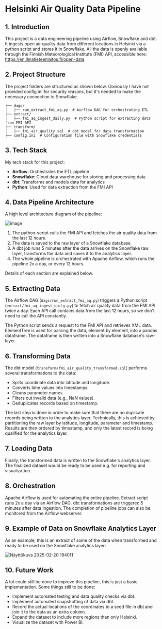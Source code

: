 # Helsinki Air Quality Data Pipeline

## 1. Introduction

This project is a data engineering pipeline using Airflow, Snowflake and dbt. It ingests open air quality data from different locations in Helsinki via a python script and stores it in Snowflake. All the data is openly available through the Finnish Meteorological Institute (FMI) API, accessible here: https://en.ilmatieteenlaitos.fi/open-data

## 2. Project Structure

The project folders are structured as shown below. Obviously I have not provided config.ini for security reasons, but it's needed to make the necessary connection to Snowflake.

```
├── dags/
│   ├── run_extract_fmi_aq.py  # Airflow DAG for orchestrating ETL
├── extract/
│   ├── fmi_aq_ingest_daily.py  # Python script for extracting data from FMI API
├── transform/
│   ├── fmi_air_quality.sql  # dbt model for data transformation
├── config.ini  # Configuration file with Snowflake credentials
```

## 3. Tech Stack

My tech stack for this project:

- **Airflow**: Orchestrates the ETL pipeline
- **Snowflake**: Cloud data warehouse for storing and processing data
- **dbt**: Transforms and models data for analytics
- **Python**: Used for data extraction from the FMI API

## 4. Data Pipeline Architecture

A high level architecture diagram of the pipeline:

![image](https://github.com/user-attachments/assets/e32a1a31-2ff9-4655-bf96-f48624881bba)

1. The python-script calls the FMI API and fetches the air quality data from the last 12 hours.
2. The data is saved to the raw layer of a Snowflake database.
3. A dbt job runs 5 minutes after the data arrives on the Snowflake raw layer, transforms the data and saves it to the analytics layer.
4. The whole pipeline is orchestrated with Apache Airflow, which runs the pipeline 2x a day, or every 12 hours.

Details of each section are explained below.

## 5. Extracting Data

The Airflow DAG (`dags/run_extract_fmi_aq.py`) triggers a Python script (`extract/fmi_aq_ingest_daily.py`) to fetch air quality data from the FMI API twice a day. Each API call contains data from the last 12 hours, so we don't need to call the API constantly.

The Python script sends a request to the FMI API and retrieves XML data. ElementTree is used for parsing the data, element by element, into a pandas dataframe. The dataframe is then written into a Snowflake database's raw-layer.

## 6. Transforming Data

The dbt model (`transform/fmi_air_quality_transformed.sql`) performs several transformations to the data:
  - Splits coordinate data into latitude and longitude.
  - Converts time values into timestamps.
  - Cleans parameter names.
  - Filters out invalid data (e.g., NaN values).
  - Deduplicates records based on timestamp.
  
The last step is done in order to make sure that there are no duplicate records being written to the analytics layer. Technically, this is achieved by partitioning the raw layer by latitude, longitude, parameter and timestamp. Results are then ordered by timestamp, and only the latest record is being qualified for the analytics layer.

## 7. Loading Data

Finally, the transformed data is written to the Snowflake's analytics layer. The finalized dataset would be ready to be used e.g. for reporting and visualization.

## 8. Orchestration

Apache Airflow is used for automating the entire pipeline. Extract script runs 2x a day via an Airflow DAG. dbt transformations are triggered 5 minutes after data ingestion. The completion of pipeline jobs can also be monitored from the Airflow webserver.

## 9. Example of Data on Snowflake Analytics Layer

As an example, this is an extract of some of the data when transformed and ready to be used on the Snowflake analytics layer:

![Näyttökuva 2025-02-20 194011](https://github.com/user-attachments/assets/5834e0da-23fa-415d-b100-431b02af3098)

## 10. Future Work

A lot could still be done to improve this pipeline, this is just a basic implementation. Some things still to be done:

- Implement automated testing and data quality checks via dbt.
- Implement automated snapshotting of data via dbt.
- Record the actual locations of the coordinates to a seed file in dbt and join it to the data as an extra column.
- Expand the dataset to include more regions than only Helsinki.
- Visualize the dataset with Power BI.
